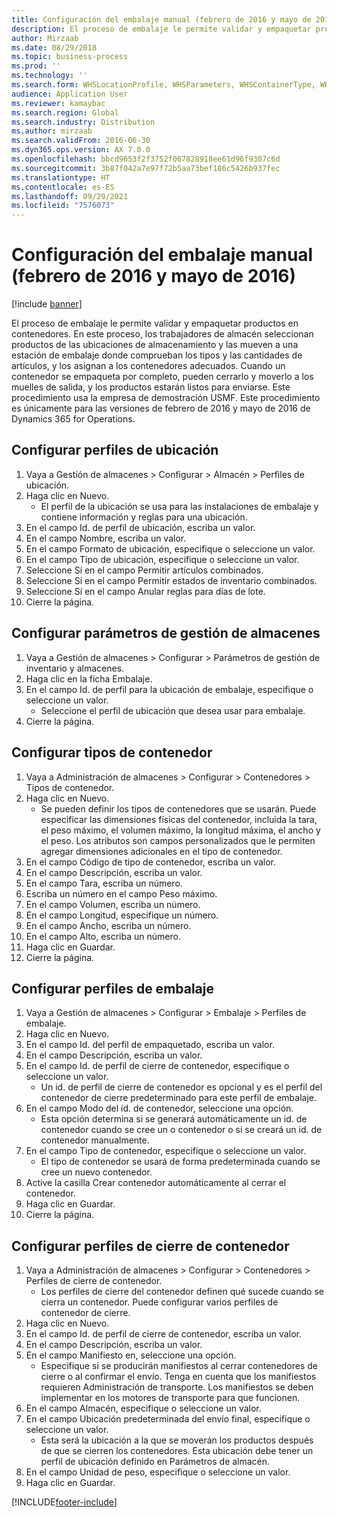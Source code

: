 ```yaml
---
title: Configuración del embalaje manual (febrero de 2016 y mayo de 2016)
description: El proceso de embalaje le permite validar y empaquetar productos en contenedores.
author: Mirzaab
ms.date: 08/29/2018
ms.topic: business-process
ms.prod: ''
ms.technology: ''
ms.search.form: WHSLocationProfile, WHSParameters, WHSContainerType, WHSPackProfile, WHSCloseContainerProfile, InventLocationIdLookup, UnitOfMeasureLookup
audience: Application User
ms.reviewer: kamaybac
ms.search.region: Global
ms.search.industry: Distribution
ms.author: mirzaab
ms.search.validFrom: 2016-06-30
ms.dyn365.ops.version: AX 7.0.0
ms.openlocfilehash: bbcd9653f2f3752f067828918ee61d96f9307c6d
ms.sourcegitcommit: 3b87f042a7e97f72b5aa73bef186c5426b937fec
ms.translationtype: HT
ms.contentlocale: es-ES
ms.lasthandoff: 09/29/2021
ms.locfileid: "7576073"
---
```

# <a name="set-up-manual-packing-february-2016--may-2016"></a>Configuración del embalaje manual (febrero de 2016 y mayo de 2016)

[!include [banner](../../includes/banner.md)]

El proceso de embalaje le permite validar y empaquetar productos en contenedores. En este proceso, los trabajadores de almacén seleccionan productos de las ubicaciones de almacenamiento y las mueven a una estación de embalaje donde comprueban los tipos y las cantidades de artículos, y los asignan a los contenedores adecuados. Cuando un contenedor se empaqueta por completo, pueden cerrarlo y moverlo a los muelles de salida, y los productos estarán listos para enviarse. Este procedimiento usa la empresa de demostración USMF. Este procedimiento es únicamente para las versiones de febrero de 2016 y mayo de 2016 de Dynamics 365 for Operations.


## <a name="set-up-location-profiles"></a>Configurar perfiles de ubicación
1. Vaya a Gestión de almacenes > Configurar > Almacén > Perfiles de ubicación.
2. Haga clic en Nuevo.
    * El perfil de la ubicación se usa para las instalaciones de embalaje y contiene información y reglas para una ubicación.  
3. En el campo Id. de perfil de ubicación, escriba un valor.
4. En el campo Nombre, escriba un valor.
5. En el campo Formato de ubicación, especifique o seleccione un valor.
6. En el campo Tipo de ubicación, especifique o seleccione un valor.
7. Seleccione Sí en el campo Permitir artículos combinados.
8. Seleccione Sí en el campo Permitir estados de inventario combinados.
9. Seleccione Sí en el campo Anular reglas para días de lote.
10. Cierre la página.

## <a name="set-up-warehouse-management-parameters"></a>Configurar parámetros de gestión de almacenes 
1. Vaya a Gestión de almacenes > Configurar > Parámetros de gestión de inventario y almacenes.
2. Haga clic en la ficha Embalaje.
3. En el campo Id. de perfil para la ubicación de embalaje, especifique o seleccione un valor.
    * Seleccione el perfil de ubicación que desea usar para embalaje.  
4. Cierre la página.

## <a name="set-up-container-types"></a>Configurar tipos de contenedor
1. Vaya a Administración de almacenes > Configurar > Contenedores > Tipos de contenedor.
2. Haga clic en Nuevo.
    * Se pueden definir los tipos de contenedores que se usarán. Puede especificar las dimensiones físicas del contenedor, incluida la tara, el peso máximo, el volumen máximo, la longitud máxima, el ancho y el peso.  Los atributos son campos personalizados que le permiten agregar dimensiones adicionales en el tipo de contenedor.     
3. En el campo Código de tipo de contenedor, escriba un valor.
4. En el campo Descripción, escriba un valor.
5. En el campo Tara, escriba un número.
6. Escriba un número en el campo Peso máximo.
7. En el campo Volumen, escriba un número.
8. En el campo Longitud, especifique un número.
9. En el campo Ancho, escriba un número.
10. En el campo Alto, escriba un número.
11. Haga clic en Guardar.
12. Cierre la página.

## <a name="set-up-packing-profiles"></a>Configurar perfiles de embalaje
1. Vaya a Gestión de almacenes > Configurar > Embalaje > Perfiles de embalaje.
2. Haga clic en Nuevo.
3. En el campo Id. del perfil de empaquetado, escriba un valor.
4. En el campo Descripción, escriba un valor.
5. En el campo Id. de perfil de cierre de contenedor, especifique o seleccione un valor.
    * Un id. de perfil de cierre de contenedor es opcional y es el perfil del contenedor de cierre predeterminado para este perfil de embalaje.  
6. En el campo Modo del id. de contenedor, seleccione una opción.
    * Esta opción determina si se generará automáticamente un id. de contenedor cuando se cree un o contenedor o si se creará un id. de contenedor manualmente.  
7. En el campo Tipo de contenedor, especifique o seleccione un valor.
    * El tipo de contenedor se usará de forma predeterminada cuando se cree un nuevo contenedor.  
8. Active la casilla Crear contenedor automáticamente al cerrar el contenedor.
9. Haga clic en Guardar.
10. Cierre la página.

## <a name="set-up-container-closing-profiles"></a>Configurar perfiles de cierre de contenedor
1. Vaya a Administración de almacenes > Configurar > Contenedores > Perfiles de cierre de contenedor.
    * Los perfiles de cierre del contenedor definen qué sucede cuando se cierra un contenedor. Puede configurar varios perfiles de contenedor de cierre.       
2. Haga clic en Nuevo.
3. En el campo Id. de perfil de cierre de contenedor, escriba un valor.
4. En el campo Descripción, escriba un valor.
5. En el campo Manifiesto en, seleccione una opción.
    * Especifique si se producirán manifiestos al cerrar contenedores de cierre o al confirmar el envío. Tenga en cuenta que los manifiestos requieren Administración de transporte. Los manifiestos se deben implementar en los motores de transporte para que funcionen.  
6. En el campo Almacén, especifique o seleccione un valor.
7. En el campo Ubicación predeterminada del envío final, especifique o seleccione un valor.
    * Esta será la ubicación a la que se moverán los productos después de que se cierren los contenedores. Esta ubicación debe tener un perfil de ubicación definido en Parámetros de almacén.  
8. En el campo Unidad de peso, especifique o seleccione un valor.
9. Haga clic en Guardar.



[!INCLUDE[footer-include](../../../includes/footer-banner.md)]